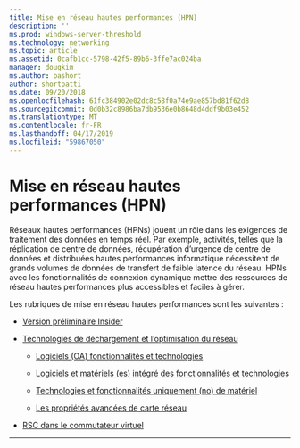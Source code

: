 ```yaml
---
title: Mise en réseau hautes performances (HPN)
description: ''
ms.prod: windows-server-threshold
ms.technology: networking
ms.topic: article
ms.assetid: 0cafb1cc-5798-42f5-89b6-3ffe7ac024ba
manager: dougkim
ms.author: pashort
author: shortpatti
ms.date: 09/20/2018
ms.openlocfilehash: 61fc384902e02dc8c58f0a74e9ae857bd81f62d8
ms.sourcegitcommit: 0d0b32c8986ba7db9536e0b8648d4ddf9b03e452
ms.translationtype: MT
ms.contentlocale: fr-FR
ms.lasthandoff: 04/17/2019
ms.locfileid: "59867050"
---
```

# <a name="high-performance-networking-hpn"></a>Mise en réseau hautes performances (HPN)

Réseaux hautes performances (HPNs) jouent un rôle dans les exigences de traitement des données en temps réel. Par exemple, activités, telles que la réplication de centre de données, récupération d’urgence de centre de données et distribuées hautes performances informatique nécessitent de grands volumes de données de transfert de faible latence du réseau. HPNs avec les fonctionnalités de connexion dynamique mettre des ressources de réseau hautes performances plus accessibles et faciles à gérer. 


Les rubriques de mise en réseau hautes performances sont les suivantes :

- [Version préliminaire Insider](hpn-insider-preview.md)

- [Technologies de déchargement et l’optimisation du réseau](network-offload-and-optimization.md)

  - [Logiciels (OA) fonctionnalités et technologies](hpn-software-only-features.md)

  - [Logiciels et matériels (es) intégré des fonctionnalités et technologies](hpn-software-hardware-features.md)

  - [Technologies et fonctionnalités uniquement (no) de matériel](hpn-hardware-only-features.md)

  - [Les propriétés avancées de carte réseau](hpn-nic-advanced-properties.md)

- [RSC dans le commutateur virtuel](rsc-in-the-vswitch.md)

---